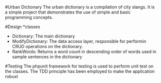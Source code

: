 #Urban Dictionary
The urban dictionary is a compilation of city
slangs. It is a simple project that demonstrates
the use of simple and basic programming concepts.

#Design
*classes
 - Dictionary: The main dictionary
 - ModifyDictionary: The data access layer, responsible for
   performin CRUD operations on the dictionary.
 - RankWords: Returns a word count in descending order of
   words used in sample sentences in the dictionary


 #Testing
 The phpunit framework for testing is used to perform
 unit test on the classes. The TDD principle has been
 employed to make the application robust



